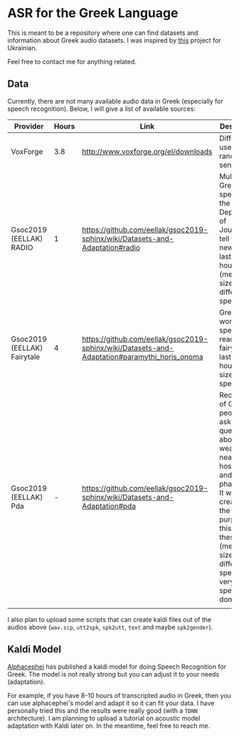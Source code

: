 # ASR for the Greek Language

This is meant to be a repository where one can find datasets and information about Greek audio datasets. I was inspired by [this](https://github.com/egorsmkv/speech-recognition-uk) project for Ukrainian.

Feel free to contact me for anything related. 

## Data

Currently, there are not many available audio data in Greek (especially for speech recognition). Below, I will give a list of available sources:

| Provider                    | Hours | Link                                                                                         | Description                                                                                                                                                                                                      |
|-----------------------------|-------|----------------------------------------------------------------------------------------------|------------------------------------------------------------------------------------------------------------------------------------------------------------------------------------------------------------------|
| VoxForge                    | 3.8   | http://www.voxforge.org/el/downloads                                                         | Different users say random sentences.                                                                                                                                                                            |
| Gsoc2019 (EELLAK) RADIO     | 1     | https://github.com/eellak/gsoc2019-sphinx/wiki/Datasets-and-Adaptation#radio                 | Multiple Greek speakers of the Department of Journalism tell the news lasting 1 hour (medium size, different speakers).                                                                                          |
| Gsoc2019 (EELLAK) Fairytale | 4     | https://github.com/eellak/gsoc2019-sphinx/wiki/Datasets-and-Adaptation#paramythi_horis_onoma | Greek woman speaker reads a fairytale lasting 4 hours (large size, one speaker).                                                                                                                                 |
| Gsoc2019 (EELLAK) Pda       | -     | https://github.com/eellak/gsoc2019-sphinx/wiki/Datasets-and-Adaptation#pda                   | Recordings of Greek people asking questions about the weather, nearest hospitals, and pharmacies. It was created for the purposes of this diploma thesis (medium size, different speakers, very specific domain). |
|                             |       |                                                                                              |                                                                                                                                                                                                                  |


I also plan to upload some scripts that can create kaldi files out of the audios above (`wav.scp`, `utt2spk`, `spk2utt`, `text` and maybe `spk2gender`). 

## Kaldi Model

[Alphacephei]() has published a kaldi model for doing Speech Recognition for Greek. The model is not really strong but you can adjust it to your needs (adaptation). 

For example, if you have 8-10 hours of transcripted audio in Greek, then you can use alphacephei's model and adapt it so it can fit your data. I have personally tried this and the results were really good (with a `TDNN` architecture). I am planning to upload a tutorial on acoustic model adaptation with Kaldi later on. In the meantime, feel free to reach me.